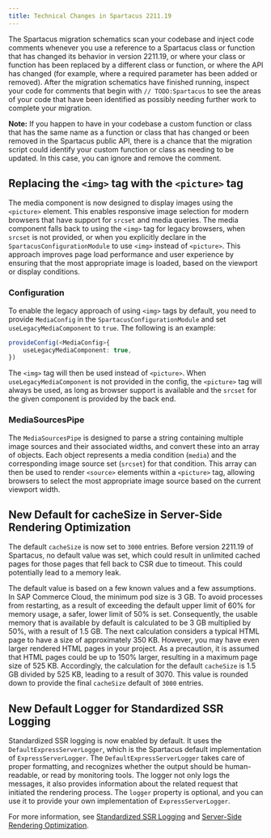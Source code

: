 ```yaml
---
title: Technical Changes in Spartacus 2211.19
---
```


The Spartacus migration schematics scan your codebase and inject code comments whenever you use a reference to a Spartacus class or function that has changed its behavior in version 2211.19, or where your class or function has been replaced by a different class or function, or where the API has changed (for example, where a required parameter has been added or removed). After the migration schematics have finished running, inspect your code for comments that begin with `// TODO:Spartacus` to see the areas of your code that have been identified as possibly needing further work to complete your migration.

**Note:** If you happen to have in your codebase a custom function or class that has the same name as a function or class that has changed or been removed in the Spartacus public API, there is a chance that the migration script could identify your custom function or class as needing to be updated. In this case, you can ignore and remove the comment.

## Replacing the `<img>` tag with the `<picture>` tag

The media component is now designed to display images using the `<picture>` element. This enables responsive image selection for modern browsers that have support for `srcset` and media queries. The media component falls back to using the `<img>` tag for legacy browsers, when `srcset` is not provided, or when you explicitly declare in the `SpartacusConfigurationModule` to use `<img>` instead of `<picture>`. This approach improves page load performance and user experience by ensuring that the most appropriate image is loaded, based on the viewport or display conditions.

### Configuration

To enable the legacy approach of using `<img>` tags by default, you need to provide `MediaConfig` in the `SpartacusConfigurationModule` and set `useLegacyMediaComponent` to `true`. The following is an example:

```ts
provideConfig(<MediaConfig>{
    useLegacyMediaComponent: true,
})
```

The `<img>` tag will then be used instead of `<picture>`. When `useLegacyMediaComponent` is not provided in the config, the `<picture>` tag will always be used, as long as browser support is available and the `srcset` for the given component is provided by the back end.

### MediaSourcesPipe

The `MediaSourcesPipe` is designed to parse a string containing multiple image sources and their associated widths, and convert these into an array of objects. Each object represents a media condition (`media`) and the corresponding image source set (`srcset`) for that condition. This array can then be used to render `<source>` elements within a `<picture>` tag, allowing browsers to select the most appropriate image source based on the current viewport width.

## New Default for cacheSize in Server-Side Rendering Optimization

The default `cacheSize` is now set to `3000` entries. Before version 2211.19 of Spartacus, no default value was set, which could result in unlimited cached pages for those pages that fell back to CSR due to timeout. This could potentially lead to a memory leak.

The default value is based on a few known values and a few assumptions. In SAP Commerce Cloud, the minimum pod size is 3 GB. To avoid processes from restarting, as a result of exceeding the default upper limit of 60% for memory usage, a safer, lower limit of 50% is set. Consequently, the usable memory that is available by default is calculated to be 3 GB multiplied by 50%, with a result of 1.5 GB. The next calculation considers a typical HTML page to have a size of approximately 350 KB. However, you may have even larger rendered HTML pages in your project. As a precaution, it is assumed that HTML pages could be up to 150% larger, resulting in a maximum page size of 525 KB. Accordingly, the calculation for the default `cacheSize` is 1.5 GB divided by 525 KB, leading to a result of 3070. This value is rounded down to provide the final `cacheSize` default of `3000` entries.

## New Default Logger for Standardized SSR Logging

Standardized SSR logging is now enabled by default. It uses the `DefaultExpressServerLogger`, which is the Spartacus default implementation of `ExpressServerLogger`. The `DefaultExpressServerLogger` takes care of proper formatting, and recognizes whether the output should be human-readable, or read by monitoring tools. The logger not only logs the messages, it also provides information about the related request that initiated the rendering process. The `logger` property is optional, and you can use it to provide your own implementation of `ExpressServerLogger`.

For more information, see [Standardized SSR Logging](https://help.sap.com/docs/SAP_COMMERCE_COMPOSABLE_STOREFRONT/eaef8c61b6d9477daf75bff9ac1b7eb4/a54ac5aff3f6434aa1ed08a68e25084b.html?locale=en-US&version=6.8) and [Server-Side Rendering Optimization](https://help.sap.com/docs/SAP_COMMERCE_COMPOSABLE_STOREFRONT/eaef8c61b6d9477daf75bff9ac1b7eb4/c48860c28fbf443d906c682a2aed23b2.html?locale=en-US&version=6.8).
